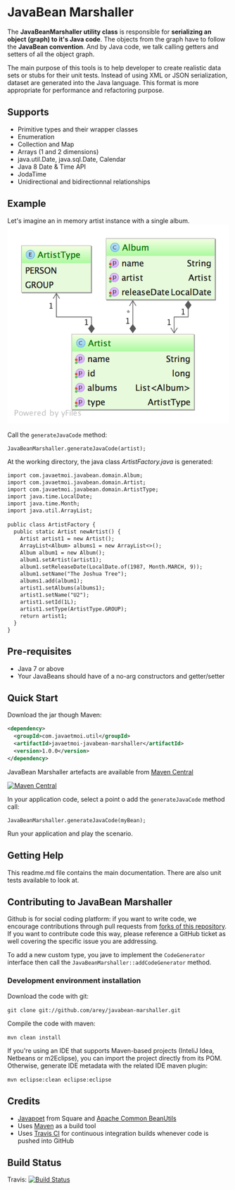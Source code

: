 # JavaBean Marshaller #

The **JavaBeanMarshaller utility class** is responsible for **serializing an object (graph) to it's Java code**.
The objects from the graph have to follow the **JavaBean convention**.
And by Java code, we talk calling getters and setters of all the object graph.

The main purpose of this tools is to help developer to create realistic data sets or stubs for their unit tests.
Instead of using XML or JSON serialization, dataset are generated into the Java language. This format is more appropriate for performance and refactoring purpose.

## Supports ##

* Primitive types and their wrapper classes
* Enumeration
* Collection and Map
* Arrays (1 and 2 dimensions)
* java.util.Date, java.sql.Date, Calendar
* Java 8 Date & Time API
* JodaTime
* Unidirectional and bidirectionnal relationships


## Example ##

Let's imagine an in memory artist instance with a single album.
![UML class diagramm](https://raw.githubusercontent.com/arey/javabean-marshaller/master/src/test/java/com/javaetmoi/javabean/domain/artist.png "UML class diagramm")

Call the ```generateJavaCode``` method:

```
JavaBeanMarshaller.generateJavaCode(artist);
```

At the working directory, the java class _ArtistFactory.java_ is generated:

```
import com.javaetmoi.javabean.domain.Album;
import com.javaetmoi.javabean.domain.Artist;
import com.javaetmoi.javabean.domain.ArtistType;
import java.time.LocalDate;
import java.time.Month;
import java.util.ArrayList;

public class ArtistFactory {
  public static Artist newArtist() {
    Artist artist1 = new Artist();
    ArrayList<Album> albums1 = new ArrayList<>();
    Album album1 = new Album();
    album1.setArtist(artist1);
    album1.setReleaseDate(LocalDate.of(1987, Month.MARCH, 9));
    album1.setName("The Joshua Tree");
    albums1.add(album1);
    artist1.setAlbums(albums1);
    artist1.setName("U2");
    artist1.setId(1L);
    artist1.setType(ArtistType.GROUP);
    return artist1;
  }
}
```

## Pre-requisites ##

* Java 7 or above
* Your JavaBeans should have of a no-arg constructors and getter/setter

## Quick Start ##

Download the jar though Maven:

```xml
<dependency>
  <groupId>com.javaetmoi.util</groupId>
  <artifactId>javaetmoi-javabean-marshaller</artifactId>
  <version>1.0.0</version>
</dependency>
```

JavaBean Marshaller artefacts are available from [Maven Central](http://repo1.maven.org/maven2/com/javaetmoi/util/javaetmoi-javabean-marshaller/)

[![Maven Central](https://maven-badges.herokuapp.com/maven-central/com.javaetmoi.util/javaetmoi-javabean-marshaller/badge.svg)](https://maven-badges.herokuapp.com/maven-central/com.javaetmoi.util/javaetmoi-javabean-marshaller)

In your application code, select a point o add the ```generateJavaCode``` method call:
```
JavaBeanMarshaller.generateJavaCode(myBean);
```

Run your application and play the scenario.


## Getting Help ##

This readme.md file contains the main documentation.
There are also unit tests available to look at.


## Contributing to JavaBean Marshaller ##

Github is for social coding platform: if you want to write code, we encourage contributions through pull requests from [forks of this repository](https://help.github.com/articles/fork-a-repo/). If you want to contribute code this way, please reference a GitHub ticket as well covering the specific issue you are addressing.

To add a new custom type, you jave to implement the ```CodeGenerator``` interface then call the ```JavaBeanMarshaller::addCodeGenerator``` method.

### Development environment installation ###

Download the code with git:

``git clone git://github.com/arey/javabean-marshaller.git``

Compile the code with maven:

``mvn clean install``

If you're using an IDE that supports Maven-based projects (InteliJ Idea, Netbeans or m2Eclipse), you can import the project directly from its POM. 
Otherwise, generate IDE metadata with the related IDE maven plugin:

``mvn eclipse:clean eclipse:eclipse``


## Credits ##

* [Javapoet](https://github.com/square/javapoet) from Square and [Apache Common BeanUtils](https://commons.apache.org/proper/commons-beanutils/)
* Uses [Maven](http://maven.apache.org/) as a build tool
* Uses [Travis CI](http://www.travis-ci.org) for continuous integration builds whenever code is pushed into GitHub


## Build Status ##

Travis: [![Build
Status](https://travis-ci.org/arey/javabean-marshaller.png?branch=master)](https://travis-ci.org/arey/javabean-marshaller)

